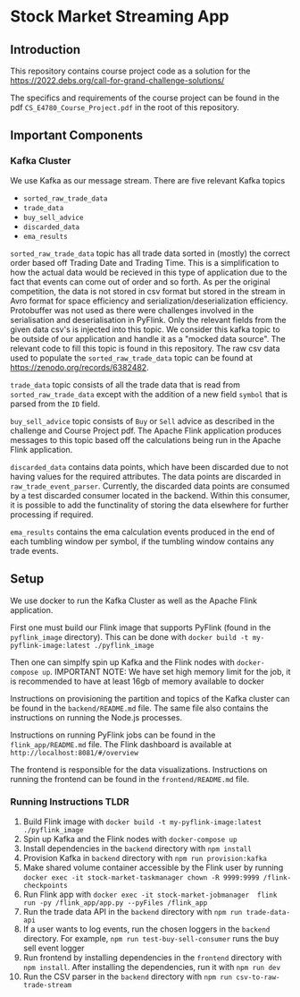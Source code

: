 # Stock Market Streaming App

## Introduction

This repository contains course project code as a solution for the
https://2022.debs.org/call-for-grand-challenge-solutions/

The specifics and requirements of the course project can be found in the pdf
`CS_E4780_Course_Project.pdf` in the root of this repository.

## Important Components

### Kafka Cluster

We use Kafka as our message stream.
There are five relevant Kafka topics

- `sorted_raw_trade_data`
- `trade_data`
- `buy_sell_advice`
- `discarded_data`
- `ema_results`

`sorted_raw_trade_data` topic has all trade data sorted in (mostly) the correct order based off Trading Date and Trading Time.
This is a simplification to how the actual data would be recieved in this type of application due to the fact
that events can come out of order and so forth. As per the original competition, the data is not stored in csv format but stored in the stream
in Avro format for space efficiency and serialization/deserialization efficiency. Protobuffer was not used as there were challenges involved in the
serialisation and deserialisation in PyFlink.
Only the relevant fields from the given data csv's is injected into this topic. We consider this kafka topic to be outside of our application and handle it
as a "mocked data source". The relevant code to fill this topic is found in this repository. The raw csv data used to populate the `sorted_raw_trade_data` topic can be found at https://zenodo.org/records/6382482.

`trade_data` topic consists of all the trade data that is read from `sorted_raw_trade_data` except with the addition of a new field `symbol` that is parsed from the `ID` field.

`buy_sell_advice` topic consists of `Buy` or `Sell` advice as described in the challenge and Course Project pdf. The Apache Flink application produces messages to this topic based off the calculations being run in the Apache Flink application.

`discarded_data` contains data points, which have been discarded due to not having values for the required attributes. The data points are discarded in `raw_trade_event_parser`. Currently, the discarded data points are consumed by a test discarded consumer located in the backend. Within this consumer, it is possible to add the functinality of storing the data elsewhere for further processing if required.

`ema_results` contains the ema calculation events produced in the end of each tumbling window per symbol, if the tumbling window
contains any trade events.

## Setup

We use docker to run the Kafka Cluster as well as the Apache Flink application. 

First one must build our Flink image that supports PyFlink (found in the `pyflink_image` directory).
This can be done with
`docker build -t my-pyflink-image:latest ./pyflink_image`

Then one can simplfy spin up Kafka and the Flink nodes with `docker-compose up`.
IMPORTANT NOTE: We have set high memory limit for the job, it is recommended to have at least 16gb of memory
available to docker

Instructions on provisioning the partition and topics of the Kafka cluster can be found in the `backend/README.md` file.
The same file also contains the instructions on running the Node.js processes.

Instructions on running PyFlink jobs can be found in the `flink_app/README.md` file.
The Flink dashboard is available at `http://localhost:8081/#/overview`

The frontend is responsible for the data visualizations. Instructions on running the frontend can be found in the `frontend/README.md` file.


### Running Instructions TLDR

1. Build Flink image with `docker build -t my-pyflink-image:latest ./pyflink_image`
2. Spin up Kafka and the Flink nodes with `docker-compose up`
3. Install dependencies in the `backend` directory with `npm install`
4. Provision Kafka in `backend` directory with `npm run provision:kafka`
5. Make shared volume container accessible by the Flink user by running `docker exec -it stock-market-taskmanager chown -R 9999:9999 /flink-checkpoints`
6. Run Flink app with `docker exec -it stock-market-jobmanager  flink run -py /flink_app/app.py --pyFiles /flink_app`
7. Run the trade data API in the `backend` directory with `npm run trade-data-api`
8. If a user wants to log events, run the chosen loggers in the `backend` directory. For example, `npm run test-buy-sell-consumer` runs the buy sell event logger
9. Run frontend by installing dependencies in the `frontend` directory with `npm install`. After installing the dependencies, run it with `npm run dev`
10. Run the CSV parser in the `backend` directory with `npm run csv-to-raw-trade-stream`
